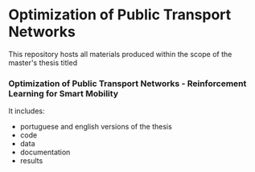 # Optimization of Public Transport Networks

This repository hosts all materials produced within the scope of the master's thesis titled 


### Optimization of Public Transport Networks - Reinforcement Learning for Smart Mobility


It includes:
- portuguese and english versions of the thesis
- code
- data
- documentation
- results
